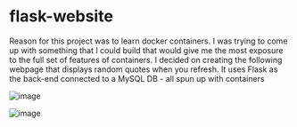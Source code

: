 # flask-website
Reason for this project was to learn docker containers. I was trying to come up with something that I could build that would give me the most exposure to the full set of features of containers. 
I decided on creating the following webpage that displays random quotes when you refresh. It uses Flask as the back-end connected to a MySQL DB - all spun up with containers

![image](https://github.com/pidgu91/flask-website/assets/54459016/7c6dcbda-40f5-4565-b776-d0f12079e8ef)

![image](https://github.com/pidgu91/flask-website/assets/54459016/17f48882-383c-4c78-8681-75dd6d25f3f5)
